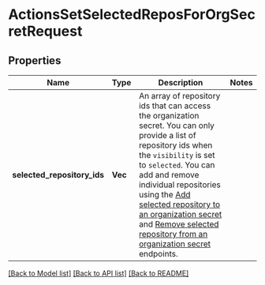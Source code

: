 # ActionsSetSelectedReposForOrgSecretRequest

## Properties

Name | Type | Description | Notes
------------ | ------------- | ------------- | -------------
**selected_repository_ids** | **Vec<i32>** | An array of repository ids that can access the organization secret. You can only provide a list of repository ids when the `visibility` is set to `selected`. You can add and remove individual repositories using the [Add selected repository to an organization secret](https://docs.github.com/rest/actions/secrets#add-selected-repository-to-an-organization-secret) and [Remove selected repository from an organization secret](https://docs.github.com/rest/actions/secrets#remove-selected-repository-from-an-organization-secret) endpoints. | 

[[Back to Model list]](../README.md#documentation-for-models) [[Back to API list]](../README.md#documentation-for-api-endpoints) [[Back to README]](../README.md)


